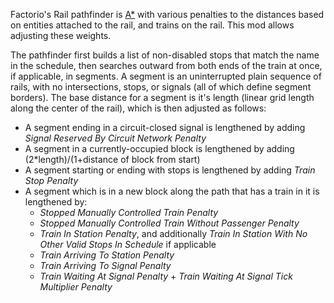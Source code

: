 
Factorio's Rail pathfinder is [A*](https://en.wikipedia.org/wiki/A*_search_algorithm) with various penalties to the distances based on entities attached to the rail, and trains on the rail. This mod allows adjusting these weights.

The pathfinder first builds a list of non-disabled stops that match the name in the schedule, then searches outward from both ends of the train at once, if applicable, in segments. A segment is an uninterrupted plain sequence of rails, with no intersections, stops, or signals (all of which define segment borders). The base distance for a segment is it's length (linear grid length along the center of the rail), which is then adjusted as follows:

* A segment ending in a circuit-closed signal is lengthened by adding  *Signal Reserved By Circuit Network Penalty*
* A segment in a currently-occupied block is lengthened by adding (2*length)/(1+distance of block from start)
* A segment starting or ending with stops is lengthened by adding *Train Stop Penalty*
* A segment which is in a new block along the path that has a train in it is lengthened by:
    * *Stopped Manually Controlled Train Penalty*
    * *Stopped Manually Controlled Train Without Passenger Penalty*
    * *Train In Station Penalty*, and additionally *Train In Station With No Other Valid Stops In Schedule* if applicable
    * *Train Arriving To Station Penalty*
    * *Train Arriving To Signal Penalty*
    * *Train Waiting At Signal Penalty* + *Train Waiting At Signal Tick Multiplier Penalty*
